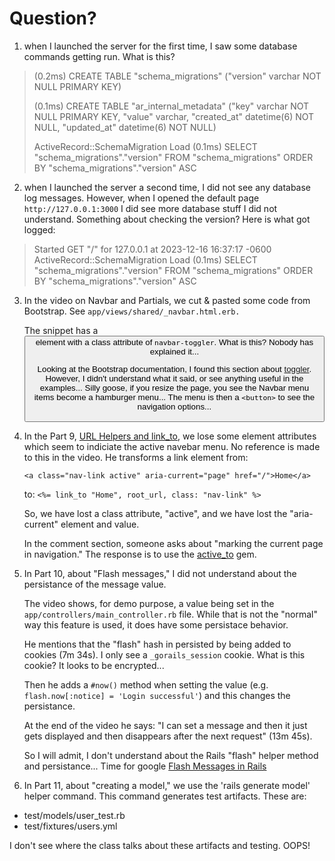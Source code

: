 # Question?
 1. when I launched the server for the first time, I saw some database commands getting run. What is this?
> (0.2ms)  CREATE TABLE "schema_migrations" ("version" varchar NOT NULL PRIMARY KEY)
> 
> (0.1ms)  CREATE TABLE "ar_internal_metadata" ("key" varchar NOT NULL PRIMARY KEY, "value" varchar, "created_at" datetime(6) NOT NULL, "updated_at" datetime(6) NOT NULL)
> 
> ActiveRecord::SchemaMigration Load (0.1ms)  SELECT "schema_migrations"."version" FROM "schema_migrations" ORDER BY "schema_migrations"."version" ASC


 2. when I launched the server a second time, I did not see any database log messages. However, when I opened the default page `http://127.0.0.1:3000` I did see more database stuff I did not understand. Something about checking the version? Here is what got logged: 

> Started GET "/" for 127.0.0.1 at 2023-12-16 16:37:17 -0600
  ActiveRecord::SchemaMigration Load (0.1ms)  SELECT "schema_migrations"."version" FROM "schema_migrations" ORDER BY "schema_migrations"."version" ASC


 3. In the video on Navbar and Partials, we cut & pasted some code from Bootstrap. See `app/views/shared/_navbar.html.erb.`

    The snippet has a <button> element with a class attribute of `navbar-toggler`. What is this? Nobody has explained it... 

    Looking at the Bootstrap documentation, I found this section about [toggler](https://getbootstrap.com/docs/5.3/components/navbar/#toggler).     However, I didn't understand what it said, or see anything useful in the examples...
    Silly goose, if you resize the page, you see the Navbar menu items become a hamburger menu... The menu is then a `<button>` to see the navigation options...


4. In the Part 9, [URL Helpers and link_to](https://gorails.com/episodes/rails-for-beginners-part-9-url-helpers-and-link_to), we lose some element attributes which seem to indiciate the active navebar menu. No reference is made to this in the video. He transforms a link element from:
   
    `<a class="nav-link active" aria-current="page" href="/">Home</a>`

    to:
    `<%= link_to "Home", root_url, class: "nav-link" %>`

   So, we have lost a class attribute, "active", and we have lost the "aria-current" element and value.

   In the comment section, someone asks about "marking the current page in navigation." The response is to use the [active_to](https://github.com/comfy/active_link_to) gem. 


1. In Part 10, about "Flash messages," I did not understand about the persistance of the message value.

   The video shows, for demo purpose, a value being set in the `app/controllers/main_controller.rb` file. While that is not the "normal" way this feature is used, it does have some persistace behavior.

   He mentions that the "flash" hash in persisted by being added to cookies (7m 34s). I only see a `_gorails_session` cookie. What is this cookie? It looks to be encrypted...

   Then he adds a `#now()` method when setting the value (e.g. `flash.now[:notice] = 'Login successful'`) and this changes the persistance. 

   At the end of the video he says: "I can set a message and then it just gets displayed and then disappears after the next request" (13m 45s). 

   So I will admit, I don't understand about the Rails "flash" helper method and persistance... Time for google [Flash Messages in Rails](https://www.rubyguides.com/2019/11/rails-flash-messages/)

1. In Part 11, about "creating a model," we use the 'rails generate model' helper command. This command generates test artifacts. These are:
 - test/models/user_test.rb
 - test/fixtures/users.yml

 I don't see where the class talks about these artifacts and testing. OOPS!